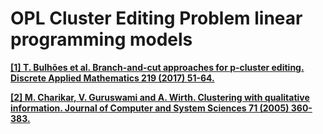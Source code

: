 # OPL Cluster Editing Problem linear programming models

**[\[1\] T. Bulhões et al. Branch-and-cut approaches for p-cluster editing. Discrete Applied Mathematics 219 (2017) 51-64.](https://www.sciencedirect.com/science/article/pii/S0166218X16305108)**

**[\[2\] M. Charikar, V. Guruswami and A. Wirth. Clustering with qualitative information. Journal of Computer and System Sciences 71 (2005) 360-383.](https://www.sciencedirect.com/science/article/pii/S0022000004001424)**
